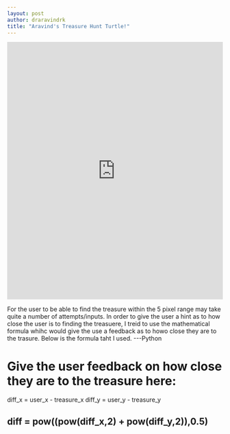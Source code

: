 ```yaml
---
layout: post
author: draravindrk
title: "Aravind's Treasure Hunt Turtle!"
---
```

<iframe src="https://trinket.io/embed/python/87cc894c55" width="100%" height="600" frameborder="0" marginwidth="0" marginheight="0" allowfullscreen></iframe>
 
For the user to be able to find the treasure within the 5 pixel range may take quite a number of attempts/inputs.
In order to give the user a hint as to how close the user is to finding the treasuere, I treid to use the mathematical formula whihc would give the use a feedback as to howo close they are to the trasure. Below is the formula taht I used.
---Python
 # Give the user feedback on how close they are to the treasure here:
  diff_x = user_x - treasure_x
  diff_y = user_y - treasure_y
  
  diff = pow((pow(diff_x,2) + pow(diff_y,2)),0.5)
  ---
